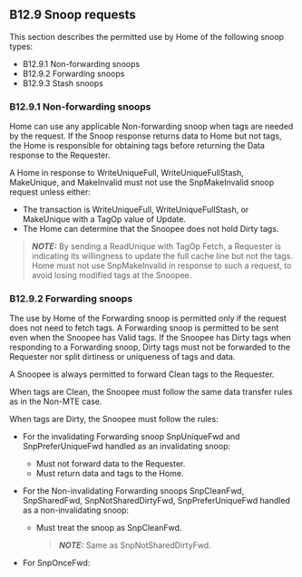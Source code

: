 ## B12.9 Snoop requests

This section describes the permitted use by Home of the following snoop types:

- B12.9.1 Non-forwarding snoops
- B12.9.2 Forwarding snoops
- B12.9.3 Stash snoops

### B12.9.1 Non-forwarding snoops

Home can use any applicable Non-forwarding snoop when tags are needed by the request. If the Snoop response returns data to Home but not tags, the Home is responsible for obtaining tags before returning the Data response to the Requester.

A Home in response to WriteUniqueFull, WriteUniqueFullStash, MakeUnique, and MakeInvalid must not use the SnpMakeInvalid snoop request unless either:

- The transaction is WriteUniqueFull, WriteUniqueFullStash, or MakeUnique with a TagOp value of Update.
- The Home can determine that the Snoopee does not hold Dirty tags.

> **_NOTE:_** By sending a ReadUnique with TagOp Fetch, a Requester is indicating its willingness to update the full cache line but not the tags. Home must not use SnpMakeInvalid in response to such a request, to avoid losing modified tags at the Snoopee.

### B12.9.2 Forwarding snoops

The use by Home of the Forwarding snoop is permitted only if the request does not need to fetch tags. A Forwarding snoop is permitted to be sent even when the Snoopee has Valid tags. If the Snoopee has Dirty tags when responding to a Forwarding snoop, Dirty tags must not be forwarded to the Requester nor split dirtiness or uniqueness of tags and data.

A Snoopee is always permitted to forward Clean tags to the Requester.

When tags are Clean, the Snoopee must follow the same data transfer rules as in the Non-MTE case.

When tags are Dirty, the Snoopee must follow the rules:

- For the invalidating Forwarding snoop SnpUniqueFwd and SnpPreferUniqueFwd handled as an invalidating snoop:

    - Must not forward data to the Requester.
    - Must return data and tags to the Home.

- For the Non-invalidating Forwarding snoops SnpCleanFwd, SnpSharedFwd, SnpNotSharedDirtyFwd, SnpPreferUniqueFwd handled as a non-invalidating snoop:

    - Must treat the snoop as SnpCleanFwd.

        > **_NOTE:_** Same as SnpNotSharedDirtyFwd.

- For SnpOnceFwd: